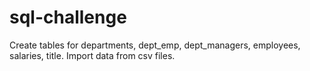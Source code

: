 # sql-challenge
Create tables for departments, dept_emp, dept_managers, employees, salaries, title.
Import data from csv files.
